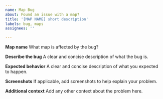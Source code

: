```yaml
---
name: Map Bug
about: Found an issue with a map?
title: '[MAP NAME] short description'
labels: bug, maps
assignees: ''

---
```


**Map name**
What map is affected by the bug?

**Describe the bug**
A clear and concise description of what the bug is.

**Expected behavior**
A clear and concise description of what you expected to happen.

**Screenshots**
If applicable, add screenshots to help explain your problem.

**Additional context**
Add any other context about the problem here.
